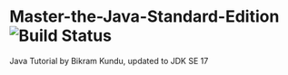 # Master-the-Java-Standard-Edition ![Build Status](https://github.com/jstobigdata/Master-the-Java-SE/actions/workflows/maven.yml/badge.svg?branch=main)

Java Tutorial by Bikram Kundu, updated to JDK SE 17
